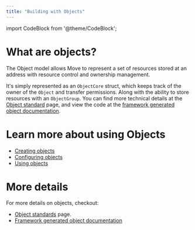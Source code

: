 ```yaml
---
title: "Building with Objects"
---
```


import CodeBlock from '@theme/CodeBlock';

# What are objects?

The Object model allows Move to represent a set of resources stored at an
address with resource control and ownership management.

It's simply represented as an `ObjectCore` struct, which keeps track of the
owner of the `Object` and transfer permissions. Along with the ability to store
resources with an `ObjectGroup`. You can find more technical details at the
[Object standard](/standards/aptos-object.md) page, and view the code at the
[framework generated object documentation](/reference/move/##?branch=mainnet&page=aptos-framework/doc/object.md).

# Learn more about using Objects

- [Creating objects](./creating-objects.md)
- [Configuring objects](./configuring-objects.md)
- [Using objects](./using-objects.md)

# More details

For more details on objects, checkout:

- [Object standards](/standards/aptos-object.md) page.
- [Framework generated object documentation](/reference/move/##?branch=mainnet&page=aptos-framework/doc/object.md)
